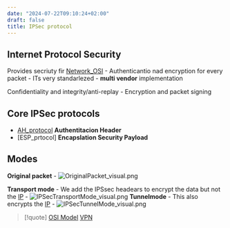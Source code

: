 ```yaml
---
date: "2024-07-22T09:10:24+02:00"
draft: false
title: IPSec protocol
---
```


## Internet Protocol Security

Provides secriuty fir
[Network_OSI](/Notes/posts/Network/Ref_OSI/Network_OSI) - Authenticantio
nad encryption for every packet - ITs very standarlezed - **multi
vendor** implementation

Confidentiality and integrity/anti-replay - Encryption and packet
signing

## Core IPSec protocols

-   [AH_protocol](/Notes/posts/Ah_header) **Authentitacion Header**
-   \[ESP_prtocol\] **Encapslation Security Payload**

## Modes

**Original packet** -
![OriginalPacket_visual.png](/Notes/OriginalPacket_visual.png)

**Transport mode** - We add the IPSsec headears to encrypt the data but
not the [IP](/Notes/posts/Network/Ref_OSI/IP) -
![IPSecTransportMode_visual.png](/Notes/IPSecTransportMode_visual.png)
**Tunnelmode** - This also encrypts the
[IP](/Notes/posts/Network/Ref_OSI/IP) -
![IPSecTunnelMode_visual.png](/Notes/IPSecTunnelMode_visual.png)

> \[!quote\] [OSI Model](/Notes/posts/MAIN_Network+/OSI_Model)
> [VPN](/Notes/posts/VPN)
